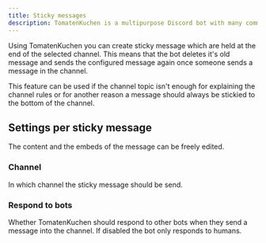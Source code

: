 ```yaml
---
title: Sticky messages
description: TomatenKuchen is a multipurpose Discord bot with many common and innovative features for your server. Explains sticky messages and their setup
---
```


Using TomatenKuchen you can create sticky message which are held at the end of the selected channel. This means that the bot deletes it's old message and sends the configured message again once someone sends a message in the channel.

This feature can be used if the channel topic isn't enough for explaining the channel rules or for another reason a message should always be stickied to the bottom of the channel.

## Settings per sticky message

The content and the embeds of the message can be freely edited.

### Channel

In which channel the sticky message should be send.

### Respond to bots

Whether TomatenKuchen should respond to other bots when they send a message into the channel. If disabled the bot only responds to humans.
